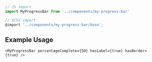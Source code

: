 ```js
// JS import
import MyProgressBar from '../components/my-progress-bar'

// SCSS import
@import '../components/my-progress-bar/base';
```


## Example Usage

    <MyProgressBar percentageComplete={50} hasLabel={true} hasBorder={true} />